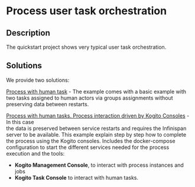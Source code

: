 # Process user task orchestration

## Description

The quickstart project shows very typical user task orchestration.

## Solutions

We provide two solutions: 

[Process with human task](basic) - The example comes with a basic example with two tasks assigned to human actors via 
groups assignments without preserving data between restarts.

[Process with human tasks.  Process interaction driven by Kogito Consoles](extended) -  In this case  
the data is preserved between service restarts and requires the Infinispan server to be available. This example explain step 
by step how to complete the process using the Kogito consoles.
Includes the docker-compose configuration to start the different services needed for the process execution and the tools:
  * **Kogito Management Console**, to interact with process instances and jobs
  * **Kogito Task Console** to interact with human tasks. 

